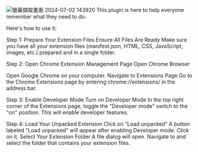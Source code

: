![螢幕擷取畫面 2024-07-02 143920](https://github.com/user-attachments/assets/b3707018-d881-4904-b14b-2c2e342ee102)
This plugin is here to help everyone remember what they need to do.

Here's how to use it:

Step 1: Prepare Your Extension Files
Ensure All Files Are Ready
Make sure you have all your extension files (manifest.json, HTML, CSS, JavaScript, images, etc.) prepared and in a single folder.

Step 2: Open Chrome Extension Management Page
Open Chrome Browser

Open Google Chrome on your computer.
Navigate to Extensions Page
Go to the Chrome Extensions page by entering chrome://extensions/ in the address bar.

Step 3: Enable Developer Mode
Turn on Developer Mode
In the top right corner of the Extensions page, toggle the "Developer mode" switch to the "on" position. This will enable developer features.

Step 4: Load Your Unpacked Extension
Click on “Load unpacked”
A button labeled "Load unpacked" will appear after enabling Developer mode. Click on it.
Select Your Extension Folder
A file dialog will open. Navigate to and select the folder that contains your extension files.

